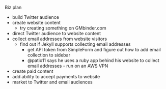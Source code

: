 Biz plan
 - build Twitter audience
 - create website content
   - try creating something on GMbinder.com
 - direct Twitter audience to website content
 - collect email addresses from website visitors
   - find out if Jekyll supports collecting email addresses
     - get API token from SimpleForm and figure out how to add email collection to sidebar
     - @patio11 says he uses a ruby app behind his website to collect email addresses - run on an AWS VPN
 - create paid content
 - add ability to accept payments to website
 - market to Twitter and email audiences
